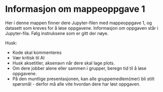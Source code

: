 # Informasjon om mappeoppgave 1

Her i denne mappen finner dere Jupyter-filen med mappeoppgave 1, og datasett som kreves for å løse oppgavene. Informasjon om oppgaven står i Jupyter-fila. Følg instruksene som er gitt der nøye.

Husk:
* Kode skal kommenteres
* Vær kritisk til AI
* Husk aksetitler, aksenavn når dere skal lage plots. 
* Om dere jobber alene eller sammen i grupper, beregn tid til å løse oppgavene.
* På den muntlige presentasjonen, kan alle gruppemedlem(mer) bli stilt spørsmål - derfor må alle vite hvordan dere har løst oppgaven.
